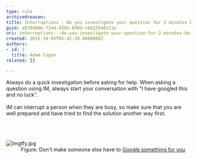 ```yaml
---
type: rule
archivedreason: 
title: Interruptions - Do you investigate your question for 2 minutes before asking someone on IM?
guid: a876466b-f24d-4393-840d-cbd12946121e
uri: interruptions---do-you-investigate-your-question-for-2-minutes-before-asking-someone-on-im
created: 2015-10-05T05:42:39.0000000Z
authors:
- id: 1
  title: Adam Cogan
related: []

---
```



<div>Always do a quick investigation before asking for help. When asking a question using IM, always start your conversation with &quot;I have googled this and no luck&quot;.<br></div><div><br></div><div>IM can interrupt a person when they are busy, so make sure that you are well prepared and have tried to find the solution another way first.</div><br>
<br><excerpt class='endintro'></excerpt><br>
<dl class="image"><dt>​<img src="/PublishingImages/lmgtfy.jpg" alt="lmgtfy.jpg" />​</dt><dd>Figure&#58; Don't make someone else have to <a href="http&#58;//lmgtfy.com/">Google something​ for you​​</a><br></dd></dl>


